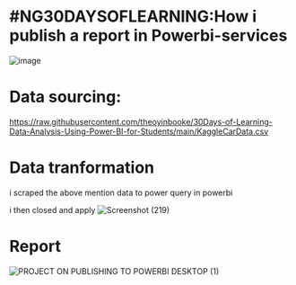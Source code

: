 # #NG30DAYSOFLEARNING:How i publish a report in Powerbi-services
![image](https://user-images.githubusercontent.com/107101960/177022112-ae9c10a1-d995-4d7f-9d79-57400522ee2a.png)

# Data sourcing:
https://raw.githubusercontent.com/theoyinbooke/30Days-of-Learning-Data-Analysis-Using-Power-BI-for-Students/main/KaggleCarData.csv

# Data tranformation

i scraped the above mention data to power query in powerbi

i then closed and apply
![Screenshot (219)](https://user-images.githubusercontent.com/107101960/177022235-4fc4068c-3fc6-4b7f-aac8-2b595eda09fd.png)

# Report

![PROJECT ON PUBLISHING TO POWERBI DESKTOP (1)](https://user-images.githubusercontent.com/107101960/177022280-c4b70ba8-7e14-465e-ab3c-ae52b305ef13.png)


